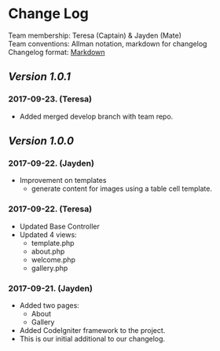 # Change Log

Team membership:  Teresa (Captain) & Jayden (Mate)  
Team conventions: Allman notation, markdown for changelog  
Changelog format: [Markdown](https://github.com/adam-p/markdown-here/wiki/Markdown-Cheatsheet) 

## *Version 1.0.1*

### 2017-09-23. (Teresa)
- Added merged develop branch with team repo.

## *Version 1.0.0*

### 2017-09-22. (Jayden)
- Improvement on templates
  - generate content for images using a table cell template.

### 2017-09-22. (Teresa)
- Updated Base Controller
- Updated 4 views:
  - template.php
  - about.php
  - welcome.php
  - gallery.php

### 2017-09-21. (Jayden)
- Added two pages:
  - About
  - Gallery
- Added CodeIgniter framework to the project.
- This is our initial additional to our changelog.
